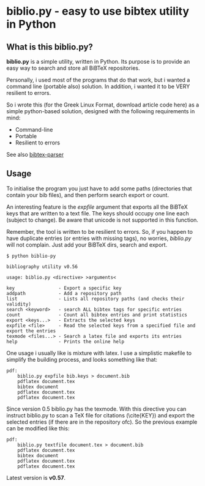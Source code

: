 biblio.py - easy to use bibtex utility in Python
================================================

What is this biblio.py?
-----------------------

**biblio.py** is a simple utility, written in Python. Its purpose is to provide an easy way to search and store all BiBTeX repositories. 

Personally, i used most of the programs that do that work, but i wanted a command line (portable also) solution. In addition, i wanted it to be VERY resilient to errors. 

So i wrote this (for the Greek Linux Format, download article code here) as a simple python-based solution, designed with the following requirements in mind:

* Command-line
* Portable
* Resilient to errors

See also [bibtex-parser](https://github.com/bkarak/bibliopy/blob/master/README-bibtex-parser.md)

Usage
-----
To initialise the program you just have to add some paths (directories that contain your bib files), and then perform search export or count. 

An interesting feature is the *expfile* argument that exports all the BiBTeX keys that are written to a text file. The keys should occupy one line each (subject to change). Be aware that unicode is not supported in this function. 

Remember, the tool is written to be resilient to errors. So, if you happen to have duplicate entries (or entries with missing tags), no worries, *biblio.py* will not complain. Just add your BiBTeX dirs, search and export.

    $ python biblio-py

    bibliography utility v0.56

    usage: biblio.py <directive> >arguments<

    key                - Export a specific key
    addpath            - Add a repository path
    list               - Lists all repository paths (and checks their validity)
    search <keyword>   - search ALL bibtex tags for specific entries
    count              - Count all bibtex entries and print statistics
    export <keys...>   - Extracts the selected keys
    expfile <file>     - Read the selected keys from a specified file and export the entries
    texmode <files...> - Search a latex file and exports its entries
    help               - Prints the online help

One usage i usually like is mixture with latex. I use a simplistic makefile to simplify the building process, and looks something like that:

    pdf:
	    biblio.py expfile bib.keys > document.bib
	    pdflatex document.tex
	    bibtex document
	    pdflatex document.tex
	    pdflatex document.tex

Since version 0.5 biblio.py has the texmode. With this directive you can instruct biblio.py to scan a TeX file for citations (\cite{KEY}) and export the selected entries (if there are in the repository ofc). So the previous example can be modified like this:

    pdf:
	    biblio.py textfile document.tex > document.bib
    	pdflatex document.tex
	    bibtex document
	    pdflatex document.tex
	    pdflatex document.tex

Latest version is **v0.57**.
